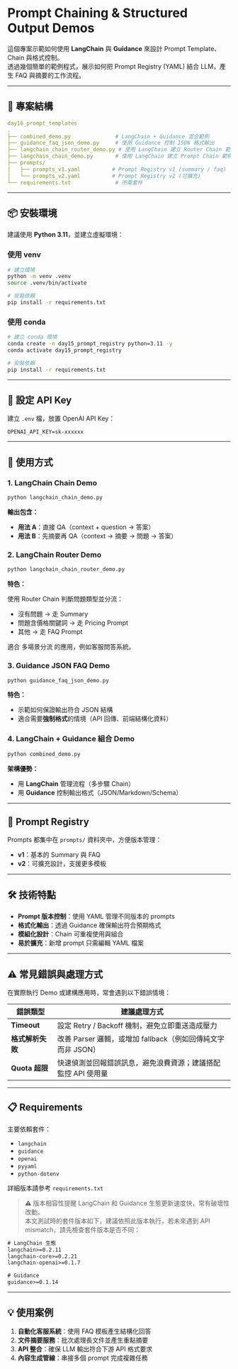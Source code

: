 # Prompt Chaining & Structured Output Demos

這個專案示範如何使用 **LangChain** 與 **Guidance** 來設計 Prompt Template、Chain 與格式控制。  
透過幾個簡單的範例程式，展示如何把 Prompt Registry (YAML) 結合 LLM，產生 FAQ 與摘要的工作流程。

---

## 📂 專案結構

```yaml
day16_prompt_templates
.
├── combined_demo.py              # LangChain + Guidance 混合範例
├── guidance_faq_json_demo.py     # 使用 Guidance 控制 JSON 格式輸出
├── langchain_chain_router_demo.py # 使用 LangChain 建立 Router Chain 範例
├── langchain_chain_demo.py       # 使用 LangChain 建立 Prompt Chain 範例
├── prompts/
│   ├── prompts_v1.yaml          # Prompt Registry v1 (summary / faq)
│   └── prompts_v2.yaml          # Prompt Registry v2 (可擴充)
└── requirements.txt              # 所需套件
```

---

## 📦 安裝環境

建議使用 **Python 3.11**，並建立虛擬環境：

### 使用 venv

```bash
# 建立環境
python -m venv .venv
source .venv/bin/activate

# 安裝依賴
pip install -r requirements.txt
```

### 使用 conda

```bash
# 建立 conda 環境
conda create -n day15_prompt_registry python=3.11 -y
conda activate day15_prompt_registry

# 安裝依賴
pip install -r requirements.txt
```

---

## 🔑 設定 API Key

建立 `.env` 檔，放置 OpenAI API Key：

```env
OPENAI_API_KEY=sk-xxxxxx
```

---

## 🚀 使用方式

### 1. LangChain Chain Demo

```bash
python langchain_chain_demo.py
```

**輸出包含：**

- **用法 A**：直接 QA（context + question → 答案）
- **用法 B**：先摘要再 QA（context → 摘要 → 問題 → 答案）

### 2. LangChain Router Demo

```bash
python langchain_chain_router_demo.py
```

**特色：**

使用 Router Chain 判斷問題類型並分流：

- 沒有問題 → 走 Summary
- 問題含價格關鍵詞 → 走 Pricing Prompt
- 其他 → 走 FAQ Prompt

適合 多場景分流 的應用，例如客服問答系統。

### 3. Guidance JSON FAQ Demo

```bash
python guidance_faq_json_demo.py
```

**特色：**

- 示範如何保證輸出符合 JSON 結構
- 適合需要**強制格式**的情境（API 回傳、前端結構化資料）

### 4. LangChain + Guidance 組合 Demo

```bash
python combined_demo.py
```

**架構優勢：**

- 用 **LangChain** 管理流程（多步驟 Chain）
- 用 **Guidance** 控制輸出格式（JSON/Markdown/Schema）

---

## 📘 Prompt Registry

Prompts 都集中在 `prompts/` 資料夾中，方便版本管理：

- **v1**：基本的 Summary 與 FAQ
- **v2**：可擴充設計，支援更多模板

---

## 🛠️ 技術特點

- **Prompt 版本控制**：使用 YAML 管理不同版本的 prompts
- **格式化輸出**：透過 Guidance 確保輸出符合預期格式
- **模組化設計**：Chain 可重複使用與組合
- **易於擴充**：新增 prompt 只需編輯 YAML 檔案

---

## ⚠️ 常見錯誤與處理方式

在實際執行 Demo 或建構應用時，常會遇到以下錯誤情境：

| 錯誤類型         | 建議處理方式                                                  |
| ---------------- | ------------------------------------------------------------- |
| **Timeout**      | 設定 Retry / Backoff 機制，避免立即重送造成壓力               |
| **格式解析失敗** | 改善 Parser 邏輯，或增加 fallback（例如回傳純文字而非 JSON）  |
| **Quota 超限**   | 快速偵測並回報錯誤訊息，避免浪費資源；建議搭配監控 API 使用量 |

---

## 📋 Requirements

主要依賴套件：

- `langchain`
- `guidance`
- `openai`
- `pyyaml`
- `python-dotenv`

詳細版本請參考 `requirements.txt`

> ⚠️ 版本相容性提醒
> LangChain 和 Guidance 生態更新速度快，常有破壞性改動。  
>  本文測試時的套件版本如下，建議依照此版本執行，若未來遇到 API mismatch，請先檢查套件版本是否不同：

```txt
# LangChain 生態
langchain>=0.2.11
langchain-core>=0.2.21
langchain-openai>=0.1.7

# Guidance
guidance>=0.1.14
```

---

## 💡 使用案例

1. **自動化客服系統**：使用 FAQ 模板產生結構化回答
2. **文件摘要服務**：批次處理長文件並產生重點摘要
3. **API 整合**：確保 LLM 輸出符合下游 API 格式要求
4. **內容生成管線**：串接多個 prompt 完成複雜任務
